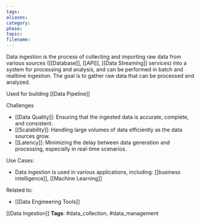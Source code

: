 ```yaml
---
tags: 
aliases: 
category: 
phase: 
topic: 
filename:
---
```

Data ingestion is the process of collecting and importing raw data from various sources ([[Database]], [[API]], [[Data Streaming]] services) into a system for processing and analysis, and can be performed in batch and realtime ingestion. The goal is to gather raw data that can be processed and analyzed.

Used for building [[Data Pipeline]]

Challenges
- [[Data Quality]]: Ensuring that the ingested data is accurate, complete, and consistent.
- [[Scalability]]: Handling large volumes of data efficiently as the data sources grow.
- [[Latency]]: Minimizing the delay between data generation and processing, especially in real-time scenarios.

Use Cases:
- Data ingestion is used in various applications, including: [[business intelligence]], [[Machine Learning]]

Related to:
- [[Data Engineering Tools]]



[[Data Ingestion]]
   **Tags**: #data_collection, #data_management